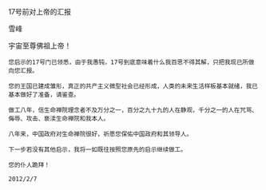 17号前对上帝的汇报

雪峰


宇宙至尊佛祖上帝！

    您启示的17号门已领悉，由于我愚钝，17号到底意味着什么我百思不得其解，只把我现已所做向您汇报。

    您的王国已建成雏形，真正的共产主义微型社会已经形成，人类的未来生活样板基本就绪，我已基本做好了准备，请鉴查。

    做工八年，信生命禅院理念者不及万分之一，百分之九十九的人在静观，千分之一的人在咒骂、侮辱、攻击、亵渎生命禅院和我本人。

    八年来，中国政府对生命禅院很好，祈愿您保佑中国政府和其领导人。

    下一步若没有其他启示，我将一如既往按照您原先的启示继续做工。

    您的仆人跪拜！

    2012/2/7



